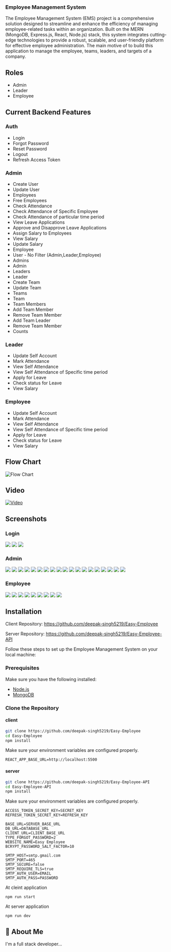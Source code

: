 


### Employee Management System

The Employee Management System (EMS) project is a comprehensive solution designed to streamline and enhance the efficiency of managing employee-related tasks within an organization. Built on the MERN (MongoDB, Express.js, React, Node.js) stack, this system integrates cutting-edge technologies to provide a robust, scalable, and user-friendly platform for effective employee administration.
The main motive of to build this application to manage the employee, teams, leaders, and targets of a company.


## Roles
- Admin
- Leader
- Employee

## Current Backend Features
### Auth
- Login
- Forgot Password
- Reset Password
- Logout
- Refresh Access Token

### Admin
- Create User
- Update User
- Employees
- Free Employees
- Check Attendance
- Check Attendance of Specific Employee
- Check Attendance of particular time period
- View Leave Applications
- Approve and Disapprove Leave Applications
- Assign Salary to Employees
- View Salary
- Update Salary
- Employee
- User - No Filter (Admin,Leader,Employee)
- Admins
- Admin
- Leaders
- Leader
- Create Team
- Update Team
- Teams
- Team
- Team Members
- Add Team Member
- Remove Team Member
- Add Team Leader
- Remove Team Member
- Counts

### Leader
- Update Self Account
- Mark Attendance
- View Self Attendance
- View Self Attendance of Specific time period
- Apply for Leave 
- Check status for Leave
- View Salary
### Employee
- Update Self Account
- Mark Attendance
- View Self Attendance
- View Self Attendance of Specific time period
- Apply for Leave 
- Check status for Leave
- View Salary



## Flow Chart
![Flow Chart](./screenshots/Flow.png "Flow Chart")

## Video
[![Video](./screenshots/thumbnail.png)](https://youtu.be/jcdBcxDJ2x8)



## Screenshots

### Login
![](/screenshots/1.png)
![](/screenshots/2.png)
![](/screenshots/3.png)


### Admin
![](/screenshots/Admin%20Panel/1.png)
![](/screenshots/Admin%20Panel/2.png)
![](/screenshots/Admin%20Panel/3.png)
![](/screenshots/Admin%20Panel/4.png)
![](/screenshots/Admin%20Panel/5.png)
![](/screenshots/Admin%20Panel/6.png)
![](/screenshots/Admin%20Panel/7.png)
![](/screenshots/Admin%20Panel/8.png)
![](/screenshots/Admin%20Panel/9.png)
![](/screenshots/Admin%20Panel/10.png)
![](/screenshots/Admin%20Panel/11.png)
![](/screenshots/Admin%20Panel/12.png)
![](/screenshots/Admin%20Panel/13.png)
![](/screenshots/Admin%20Panel/14.png)
![](/screenshots/Admin%20Panel/15.png)
![](/screenshots/Admin%20Panel/16.png)
![](/screenshots/Admin%20Panel/17.png)
![](/screenshots/Admin%20Panel/18.png)
![](/screenshots/Admin%20Panel/19.png)

### Employee
![](/screenshots/Employee%20Panel/1.png)
![](/screenshots/Employee%20Panel/2.png)
![](/screenshots/Employee%20Panel/3.png)
![](/screenshots/Employee%20Panel/4.png)
![](/screenshots/Employee%20Panel/5.png)
![](/screenshots/Employee%20Panel/6.png)
![](/screenshots/Employee%20Panel/7.png)
![](/screenshots/Employee%20Panel/8.png)
![](/screenshots/Employee%20Panel/9.png)


## Installation

Client Repository: https://github.com/deepak-singh5219/Easy-Employee

Server Repository: https://github.com/deepak-singh5219/Easy-Employee-API

Follow these steps to set up the Employee Management System on your local machine:

### Prerequisites

Make sure you have the following installed:

- [Node.js](https://nodejs.org/)
- [MongoDB](https://www.mongodb.com/try/download/community)

### Clone the Repository

#### client

```bash
git clone https://github.com/deepak-singh5219/Easy-Employee
cd Easy-Employee
npm install
```
Make sure your environment variables are configured properly.
```
REACT_APP_BASE_URL=http://localhost:5500
```

#### server

```bash
git clone https://github.com/deepak-singh5219/Easy-Employee-API
cd Easy-Employee-API
npm install
```

Make sure your environment variables are configured properly.
```
ACCESS_TOKEN_SECRET_KEY=SECRET_KEY
REFRESH_TOKEN_SECRET_KEY=REFRESH_KEY

BASE_URL=SERVER_BASE_URL
DB_URL=DATABASE_URL
CLIENT_URL=CLIENT_BASE_URL
TYPE_FORGOT_PASSWORD=2
WEBSITE_NAME=Easy Employee
BCRYPT_PASSWORD_SALT_FACTOR=10

SMTP_HOST=smtp.gmail.com
SMTP_PORT=465
SMTP_SECURE=false
SMTP_REQUIRE_TLS=true
SMTP_AUTH_USER=EMAIL
SMTP_AUTH_PASS=PASSWORD
```

At cleint application
```
npm run start
```

At server application
```
npm run dev
```

## 🚀 About Me
I'm a full stack developer...
